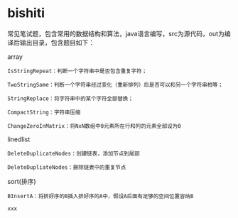 # bishiti
常见笔试题，包含常用的数据结构和算法，java语言编写，src为源代码，out为编译后输出目录，包含题目如下：

array

    IsStringRepeat：判断一个字符串中是否包含重复字符；
    
    TwoStringSame：判断一个字符串经过变化（重新排列）后是否可以和另一个字符串相等；
    
    StringReplace：将字符串中的某个字符全部替换；
    
    CompactString：字符串压缩
    
    ChangeZeroInMatrix：将NxN数组中0元素所在行和列的元素全部设为0

linedlist

    DeleteDuplicateNodes：创建链表，添加节点到尾部
    
    DeleteDupliateNodes：删除链表中的重复节点
    
sort(排序)

    BInsertA：将排好序的B插入排好序的A中，假设A后面有足够的空间位置容纳B
    
    xxx
